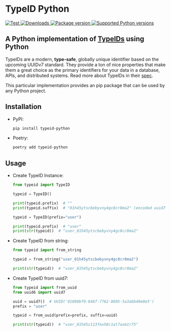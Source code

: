 # TypeID Python

<a href="https://github.com/akhundMurad/typeid-python/actions?query=setup%3ACI%2FCD+event%3Apush+branch%3Amain" target="_blank">
    <img src="https://github.com/akhundMurad/typeid-python/actions/workflows/setup.yml/badge.svg?event=push&branch=main" alt="Test">
</a>
<a href="https://pepy.tech/project/typeid-python" target="_blank">
    <img src="https://static.pepy.tech/personalized-badge/typeid-python?period=total&units=international_system&left_color=black&right_color=red&left_text=downloads" alt="Downloads">
</a>
<a href="https://pypi.org/project/typeid-python" target="_blank">
    <img src="https://img.shields.io/pypi/v/typeid-python?color=red&labelColor=black" alt="Package version">
</a>
<a href="https://pypi.org/project/typeid-python" target="_blank">
    <img src="https://img.shields.io/pypi/pyversions/typeid-python.svg?color=red&labelColor=black" alt="Supported Python versions">
</a>

## A Python implementation of [TypeIDs](https://github.com/jetpack-io/typeid) using Python

TypeIDs are a modern, **type-safe**, globally unique identifier based on the upcoming
UUIDv7 standard. They provide a ton of nice properties that make them a great choice
as the primary identifiers for your data in a database, APIs, and distributed systems.
Read more about TypeIDs in their [spec](https://github.com/jetpack-io/typeid).

This particular implementation provides an pip package that can be used by any Python project.

## Installation

- PyPI:

    ```bash
    pip install typeid-python
    ```

- Poetry:

    ```bash
    poetry add typeid-python
    ```

## Usage

- Create TypeID Instance:

    ```python
    from typeid import TypeID

    typeid = TypeID()

    print(typeid.prefix)  # ""
    print(typeid.suffix)  # "01h45ytscbebyvny4gc8cr8ma2" (encoded uuid7 instance)

    typeid = TypeID(prefix="user")

    print(typeid.prefix)  # "user"
    print(str(typeid))  # "user_01h45ytscbebyvny4gc8cr8ma2"
    ```

- Create TypeID from string:

    ```python
    from typeid import from_string

    typeid = from_string("user_01h45ytscbebyvny4gc8cr8ma2")

    print(str(typeid))  # "user_01h45ytscbebyvny4gc8cr8ma2"
    ```

- Create TypeID from uuid7:

    ```python
    from typeid import from_uuid
    from uuid6 import uuid7

    uuid = uuid7()  # UUID('01890bf0-846f-7762-8605-5a3abb40e0e5')
    prefix = "user"

    typeid = from_uuid(prefix=prefix, suffix=uuid)

    print(str(typeid))  # "user_01h45z113fexh8c1at7axm1r75"
    ```
